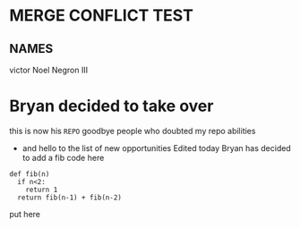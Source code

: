 # MERGE CONFLICT TEST
## NAMES
victor
Noel Negron III
# Bryan decided to take over
this is now his ``REPO``
goodbye people who doubted my repo abilities
- and hello to the list of new opportunities 
Edited today
Bryan has decided to add a fib code here

```
def fib(n)
  if n<2:
    return 1
  return fib(n-1) + fib(n-2)
```

put here
